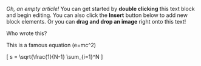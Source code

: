 _Oh, an empty article!_ You can get started by **double clicking** this text block and begin editing. You can also click the **Insert** button below to add new block elements. Or you can **drag and drop an image** right onto this text!

Who wrote this?

This is a famous equation \(e=mc^2\)

\[ s = \sqrt{\frac{1}{N-1} \sum_{i=1}^N \]